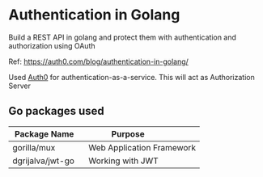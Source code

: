 # Authentication in Golang
Build a REST API in golang and protect them with authentication and authorization using OAuth

Ref: https://auth0.com/blog/authentication-in-golang/

Used [Auth0](https://auth0.com/) for authentication-as-a-service. This will act as Authorization Server

## Go packages used

| Package Name  | Purpose             |
|---------------|-------------------|
| gorilla/mux | Web Application Framework
|dgrijalva/jwt-go | Working with JWT


